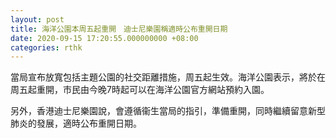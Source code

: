 ```yaml
---
layout: post
title: 海洋公園本周五起重開　迪士尼樂園稱適時公布重開日期
date: 2020-09-15 17:20:55.000000000 +08:00
categories: rthk
---
```


當局宣布放寬包括主題公園的社交距離措施，周五起生效。海洋公園表示，將於在周五起重開，市民由今晚7時起可以在海洋公園官方網站預約入園。

另外，香港迪士尼樂園說，會遵循衞生當局的指引，準備重開，同時繼續留意新型肺炎的發展，適時公布重開日期。
